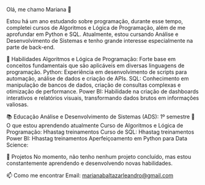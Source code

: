 Olá, me chamo Mariana 👋

Estou há um ano estudando sobre programação, durante esse tempo, completei cursos de Algoritmos e Lógica de Programação, além de me aprofundar em Python e SQL. Atualmente, estou cursando Análise e Desenvolvimento de Sistemas e tenho grande interesse especialmente na parte de back-end.

🚀 Habilidades
Algoritmos e Lógica de Programação: Forte base em conceitos fundamentais que são aplicáveis em diversas linguagens de programação.
Python: Experiência em desenvolvimento de scripts para automação, análise de dados e criação de APIs.
SQL: Conhecimento em manipulação de bancos de dados, criação de consultas complexas e otimização de performance.
Power BI: Habilidade na criação de dashboards interativos e relatórios visuais, transformando dados brutos em informações valiosas.

📚 Educação
Análise e Desenvolvimento de Sistemas (ADS): 1º semestre 
🌱 O que estou aprendendo atualmente
Curso de Algoritmos e Lógica de Programação: Hhastag treinamentos 
Curso de SQL: Hhastag treinamentos
Power BI: Hhastag treinamentos
Aperfeiçoamento em Python para Data Science:

💼 Projetos
No momento, não tenho nenhum projeto concluído, mas estou constantemente aprendendo e desenvolvendo novas habilidades.

📫 Como me encontrar
Email: marianabaltazarleandro@gmail.com
